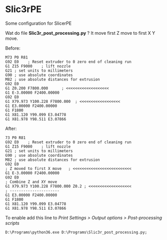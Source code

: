 # Slic3rPE
Some configuration for SlicerPE

Wat do file **Slic3r_post_processing.py** ?
It move first Z move to first X Y move.

Before:
```gcode
M73 P0 R81
G92 E0    ; Reset extruder to 0 zero end of cleaning run
G1 Z15 F9000    ; lift nozzle
G21 ; set units to millimeters
G90 ; use absolute coordinates
M82 ; use absolute distances for extrusion
G92 E0
G1 Z0.200 F7800.000      ; <<<<<<<<<<<<<<<<<<<   
G1 E-3.00000 F2400.00000
G92 E0
G1 X79.973 Y100.228 F7800.000  ; <<<<<<<<<<<<<<<<<<
G1 E3.00000 F2400.00000
G1 F1800
G1 X81.120 Y99.099 E3.04778
G1 X81.978 Y98.511 E3.07866
```

After:
```gcode
73 P0 R81
G92 E0    ; Reset extruder to 0 zero end of cleaning run
G1 Z15 F9000    ; lift nozzle
G21 ; set units to millimeters
G90 ; use absolute coordinates
M82 ; use absolute distances for extrusion
G92 E0
; Z moved to first X move   ; <<<<<<<<<<<<<<<<<<<<<<<<<<
G1 E-3.00000 F2400.00000
G92 E0
; Combine Z and XY move
G1 X79.973 Y100.228 F7800.000 Z0.2 ; <<<<<<<<<<<<<<<<<<<
; ----------------------
G1 E3.00000 F2400.00000
G1 F1800
G1 X81.120 Y99.099 E3.04778
G1 X81.978 Y98.511 E3.07866
```

To enable add this line to *Print Settings > Output options > Post-processing scripts*
```
D:\Programs\python36.exe D:\Programs\Slic3r_post_processing.py;
```

